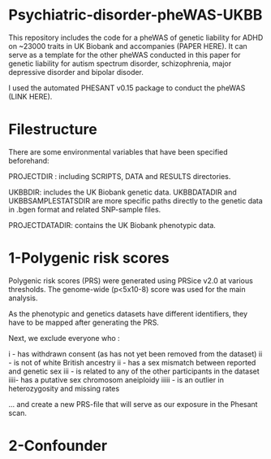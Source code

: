 # Psychiatric-disorder-pheWAS-UKBB

This repository includes the code for a pheWAS of genetic liability for ADHD on ~23000 traits in UK Biobank and accompanies (PAPER HERE). It can serve as a template for the other pheWAS conducted in this paper for genetic liability for autism spectrum disorder, schizophrenia, major depressive disorder and bipolar disoder.

I used the automated PHESANT v0.15 package to conduct the pheWAS (LINK HERE).

# Filestructure

There are some environmental variables that have been specified beforehand:

PROJECTDIR : including SCRIPTS, DATA and RESULTS directories.

UKBBDIR: includes the UK Biobank genetic data. UKBBDATADIR and UKBBSAMPLESTATSDIR are more specific paths directly to the genetic data in .bgen format and related SNP-sample files.

PROJECTDATADIR: contains the UK Biobank phenotypic data.


# 1-Polygenic risk scores

Polygenic risk scores (PRS) were generated using PRSice v2.0 at various thresholds. The genome-wide (p<5x10-8) score was used for the main analysis.

As the phenotypic and genetics datasets have different identifiers, they have to be mapped after generating the PRS.

Next, we exclude everyone who :

i - has withdrawn consent (as has not yet been removed from the dataset)
ii - is not of white British ancestry 
ii - has a sex mismatch between reported and genetic sex
iii - is related to any of the other participants in the dataset
iiii- has a putative sex chromosom aneiploidy
iiiii - is an outlier in heterozygosity and missing rates

... and create a new PRS-file that will serve as our exposure in the Phesant scan.

# 2-Confounder
